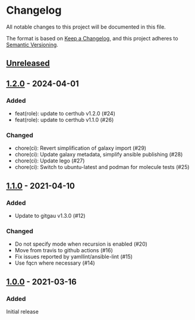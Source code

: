 # Changelog

All notable changes to this project will be documented in this file.

The format is based on [Keep a Changelog](https://keepachangelog.com/en/1.0.0/),
and this project adheres to [Semantic Versioning](https://semver.org/spec/v2.0.0.html).

## [Unreleased]

## [1.2.0] - 2024-04-01

### Added

- feat(role): update to certhub v1.2.0 (#24)
- feat(role): update to certhub v1.1.0 (#26)

### Changed

- chore(ci): Revert simplification of galaxy import (#29)
- chore(ci): Update galaxy metadata, simplify ansible publishing (#28)
- chore(ci): Update lego (#27)
- chore(ci): Switch to ubuntu-latest and podman for molecule tests (#25)

## [1.1.0] - 2021-04-10

### Added

- Update to gitgau v1.3.0 (#12)

### Changed

- Do not specify mode when recursion is enabled (#20)
- Move from travis to github actions (#16)
- Fix issues reported by yamllint/ansible-lint (#15)
- Use fqcn where necessary (#14)

## [1.0.0] - 2021-03-16

### Added

Initial release

[Unreleased]: https://github.com/olivierlacan/keep-a-changelog/compare/v1.2.0...HEAD
[1.2.0]: https://github.com/olivierlacan/keep-a-changelog/compare/v1.1.0...v1.2.0
[1.1.0]: https://github.com/olivierlacan/keep-a-changelog/compare/v1.0.0...v1.1.0
[1.0.0]: https://github.com/olivierlacan/keep-a-changelog/releases/tag/v1.0.0
